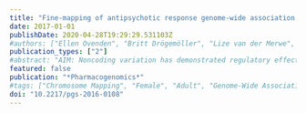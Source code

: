 ```yaml
---
title: "Fine-mapping of antipsychotic response genome-wide association studies reveals novel regulatory mechanisms"
date: 2017-01-01
publishDate: 2020-04-28T19:29:29.531103Z
#authors: ["Ellen Ovenden", "Britt Drögemöller", "Lize van der Merwe", "Bonginkosi Chiliza", "Laila Asmal", "Robin Emsley", "Louise Warnich"]
publication_types: ["2"]
#abstract: "AIM: Noncoding variation has demonstrated regulatory effects on disease treatment outcomes. This study investigated the potential functionality of previously implicated noncoding variants on schizophrenia treatment response. MATERIALS & METHODS: Predicted regulatory potential of variation identified from antipsychotic response genome-wide association studies was determined. Prioritized variants were assessed for association(s) with treatment outcomes in a South African first episode schizophrenia cohort (n = 103). RESULTS: Bioinformatic and association results implicated a relationship between regulatory variants, expression of MANBA, COL9A2 and NFKB1, and treatment response. Three SNPs were associated with poor outcomes (rs230493: p = 1.88 × 10-6; rs3774959: p = 1.75 × 10-5; and rs230504: p = 1.48 × 10-4). CONCLUSION: This study has thoroughly investigated previous GWAS to pinpoint variants that may play a causal role in poor schizophrenia treatment outcomes, and provides potential candidate genes for further study in the field of antipsychotic response."
featured: false
publication: "*Pharmacogenomics*"
#tags: ["Chromosome Mapping", "Female", "Adult", "Genome-Wide Association Study", "Humans", "Male", "Polymorphism", "Single Nucleotide", "Schizophrenia", "Genetic Variation", "Cohort Studies", "Antipsychotic Agents", "Treatment Outcome", "South Africa", "Adolescent", "Young Adult", "antipsychotic treatment response", "COL9A2", "ENCODE", "Flupenthixol", "flupenthixol decanoate", "MANBA", "NFKB1", "rSNPs", "schizophrenia"]
doi: "10.2217/pgs-2016-0108"
---
```


